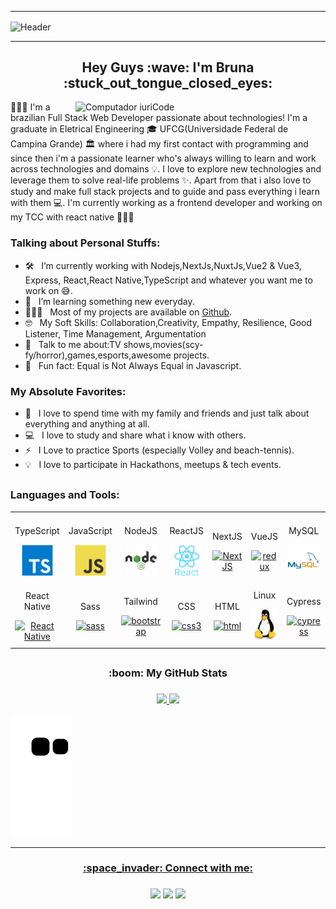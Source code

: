 
-----

<div>
<img align="center" alt="Header" src="https://github.com/BrunaEduarda03/BrunaEduarda03/assets/73250271/98631a75-8be6-467e-9696-a16270842933"/>
</div>

-----
  
<h2 align="center">Hey Guys :wave: I'm Bruna :stuck_out_tongue_closed_eyes:</h2>
    
<img src="https://raw.githubusercontent.com/MicaelliMedeiros/micaellimedeiros/master/image/computer-illustration.png" min-width="400px" max-width="400px" width="400px" align="right" alt="Computador iuriCode">

<p align="left"> 

👨🏻‍💻 I'm a brazilian Full Stack Web Developer passionate about technologies!	I'm a graduate in Eletrical Engineering 🎓 UFCG(Universidade Federal de Campina Grande) 🏛 where i had my first contact with programming and since then i'm a passionate learner who's always willing to learn and work across technologies and domains 💡. I love to explore new technologies and leverage them to solve real-life problems ✨. Apart from that i also love to study and make full stack projects and to guide and pass everything i learn with them 💻. I'm currently working as a frontend developer and working on my TCC with react native 🚀🚀🚀

	
### Talking about Personal Stuffs:

- 🛠 &nbsp; I’m currently working with Nodejs,NextJs,NuxtJs,Vue2 & Vue3, Express, React,React Native,TypeScript 
and whatever you want me to work on 😅.
- 🚀 &nbsp; I’m learning something new everyday.
- 👨🏻‍💻 &nbsp; Most of my projects are available on [Github](https://github.com/BrunaEduarda03).
- 🤓 &nbsp; My Soft Skills: Collaboration,Creativity, Empathy, Resilience, Good Listener, Time Management, Argumentation
- 💬 &nbsp; Talk to me about:TV shows,movies(scy-fy/horror),games,esports,awesome projects.
- 👾 &nbsp; Fun fact: Equal is Not Always Equal in Javascript.

### My Absolute Favorites:
	
- 🌱 &nbsp; I love to spend time with my family and friends and just talk about everything and anything at all.
- 💻 &nbsp; I love to study and share what i know with others. 
- ⚡ &nbsp; I Love to practice Sports (especially Volley and beach-tennis).
- :bulb: &nbsp; I love to participate in Hackathons, meetups & tech events.


			
</p>
	
## 
<div align="center">	 
<h3 align="left">Languages and Tools:</h3>
<table>
<tr>
 <td align="center" colspan="11"></td>
</tr> 
<tr>
  <td align="center"><p>TypeScript</p><a href="https://www.typescriptlang.org/" target="_blank" rel="noreferrer"> <img src="https://raw.githubusercontent.com/devicons/devicon/master/icons/typescript/typescript-original.svg" alt="typescript" width="50" height="50"/> </a>
</td>

  <td align="center"><p>JavaScript</p><a href="https://developer.mozilla.org/en-US/docs/Web/JavaScript" target="_blank" rel="noreferrer"> <img src="https://raw.githubusercontent.com/devicons/devicon/master/icons/javascript/javascript-original.svg" alt="javascript" width="50" height="50"/> </a> 
</td>

  <td align="center"><p>NodeJS</p><a href="https://nodejs.org" target="_blank" rel="noreferrer"> <img src="https://raw.githubusercontent.com/devicons/devicon/master/icons/nodejs/nodejs-original-wordmark.svg" alt="nodejs" width="50" height="50"/> </a>  
</td>

  <td align="center"><p>ReactJS</p><a href="https://reactjs.org/" target="_blank" rel="noreferrer"> <img src="https://raw.githubusercontent.com/devicons/devicon/master/icons/react/react-original-wordmark.svg" alt="react" width="50" height="50"/> </a> 
</td>

<td align="center"><p>NextJS</p><a href="https://nextjs.org" target="_blank" rel="noreferrer"> <img src="https://www.svgrepo.com/show/354113/nextjs-icon.svg" alt="NextJS" width="50" height="50"/> </a> 
</td>

  <td align="center"><p>VueJS</p><a href="https://vuejs.org/" target="_blank" rel="noreferrer"> <img src="https://upload.wikimedia.org/wikipedia/commons/9/95/Vue.js_Logo_2.svg" alt="redux" width="50" height="50"/> </a>  
</td>

  <td align="center"><p>MySQL</p><a href="https://www.mysql.com/" target="_blank" rel="noreferrer"> <img src="https://raw.githubusercontent.com/devicons/devicon/master/icons/mysql/mysql-original-wordmark.svg" alt="mysql" width="50" height="50"/> </a>  
</td>

  <td align="center"><p>MongoDB</p><a href="https://www.mongodb.com/" target="_blank" rel="noreferrer"> <img src="https://raw.githubusercontent.com/devicons/devicon/master/icons/mongodb/mongodb-original-wordmark.svg" alt="mongodb" width="50" height="50"/> </a>
</td>

  <td align="center"><p>AWS</p><a href="https://aws.amazon.com/pt/" target="_blank" rel="noreferrer"> <img src="https://upload.wikimedia.org/wikipedia/commons/thumb/9/93/Amazon_Web_Services_Logo.svg/2560px-Amazon_Web_Services_Logo.svg.png" alt="aws" width="60" height="50"/> </a>
</td>

  <td align="center"><p>Docker</p>
<a href="https://www.docker.com/" target="_blank" rel="noreferrer"> <img src="https://raw.githubusercontent.com/devicons/devicon/master/icons/docker/docker-original-wordmark.svg" alt="docker" width="50" height="50"/> </a> 
</td>
<td align="center"><p>PHP</p>
<a href="https://www.php.net/" target="_blank" rel="noreferrer"> <img src="https://www.vectorlogo.zone/logos/php/php-icon.svg" alt="php" width="50" height="50"/> </a> 
</td>

<tr>
	 <td align="center"><p>React Native</p><a href="https://reactnative.dev" target="_blank" rel="noreferrer"> <img src="https://www.vectorlogo.zone/logos/reactjs/reactjs-icon.svg" alt="React Native" width="50" height="50"/> </a> 
</td>
 
  <td align="center"><p>Sass</p><a href="https://sass-lang.com" target="_blank" rel="noreferrer"> <img src="https://upload.wikimedia.org/wikipedia/commons/thumb/9/96/Sass_Logo_Color.svg/2560px-Sass_Logo_Color.svg.png" alt="sass" width="50" height="50"/> </a>  
</td>
<td align="center"><p>Tailwind</p><a href="https://tailwindcss.com/" target="_blank" rel="noreferrer"><img src="https://www.vectorlogo.zone/logos/tailwindcss/tailwindcss-icon.svg" alt="bootstrap" width="40" height="50"/></a>
</td>
<td align="center"><p>CSS</p><a href="https://www.w3schools.com/css/" target="_blank" rel="noreferrer"> <img src="https://upload.wikimedia.org/wikipedia/commons/thumb/6/62/CSS3_logo.svg/800px-CSS3_logo.svg.png" alt="css3" width="50" height="50"/> </a>
</td>
<td align="center"><p>HTML</p><a href="https://developer.mozilla.org/pt-BR/docs/Web/HTML" target="_blank" rel="noreferrer"> <img src="https://logodownload.org/wp-content/uploads/2016/10/html5-logo-9.png" alt="html" width="50" height="50"/> </a> 
</td>
 <td align="center"><p>Linux</p><a href="https://www.linux.org/" target="_blank" rel="noreferrer"> <img src="https://raw.githubusercontent.com/devicons/devicon/master/icons/linux/linux-original.svg" alt="linux" width="50" height="50"/> </a> 
</td>
<td align="center"><p>Cypress</p><a href="https://www.cypress.io" target="_blank" rel="noreferrer"> <img src="https://raw.githubusercontent.com/simple-icons/simple-icons/6e46ec1fc23b60c8fd0d2f2ff46db82e16dbd75f/icons/cypress.svg" alt="cypress" width="50" height="50"/> </a>
</td>

  <td align="center"><p>GIT</p><a href="https://git-scm.com/" target="_blank" rel="noreferrer"> <img src="https://www.vectorlogo.zone/logos/git-scm/git-scm-icon.svg" alt="git" width="50" height="50"/> </a> 
</td>

  <td align="center"><p>Jest</p><a href="https://jestjs.io" target="_blank" rel="noreferrer"> <img src="https://www.vectorlogo.zone/logos/jestjsio/jestjsio-icon.svg" alt="jest" width="50" height="50"/> </a> 
</td>
</td>

  <td align="center"><p>Nuxt JS</p><p align="left"> <a href="https://nuxt.com/" target="_blank" rel="noreferrer"> <img src="https://www.vectorlogo.zone/logos/nuxtjs/nuxtjs-icon.svg" alt="nuxt" width="50" height="50"/> </a>  
</td>
 <td align="center"><p>Laravel</p><p align="left"> <a href="https://laravel.com/" target="_blank" rel="noreferrer"> <img src="https://www.vectorlogo.zone/logos/laravel/laravel-icon.svg" alt="laravel" width="50" height="50"/> </a>  
</td>

</tr>

</tr>
<tr>
 <td align="center" colspan="11"></td>
</tr> 
</table>
</div>
		
		
##
		
		
 <div >
</div>
 
<div align="center">
<h3 align="center"> :boom:  My GitHub Stats <h3>
  <a href="https://github.com/BrunaEduarda03">
  <img height="180em" src="https://github-readme-stats.vercel.app/api?username=BrunaEduarda03&show_icons=true&theme=midnight-purple&include_all_commits=true&count_private=true"/>
  <img height="180em" src="https://github-readme-stats.vercel.app/api/top-langs/?username=BrunaEduarda03&layout=compact&langs_count=7&theme=midnight-purple"/>
</div>
	
![snake gif](https://github.com/BrunaEduarda03/BrunaEduarda03/blob/output/github-contribution-grid-snake.svg)
	
</div>
	
	
---

		
<h3 align="center"> :space_invader: Connect with me: <h3>
	
	
	
<div align="center">

  <a href = "mailto:brunaduda37@gmail.com"><img src="https://img.shields.io/badge/-Gmail-%23333?style=for-the-badge&logo=gmail&logoColor=white" target="_blank"></a>
  <a href="https://www.linkedin.com/in/bruna-eduarda-a06a1b18b/" target="_blank"><img src="https://img.shields.io/badge/-LinkedIn-%230077B5?style=for-the-badge&logo=linkedin&logoColor=white" target="_blank"></a> 
  <a href="https://www.instagram.com/brunaeduarda_xp/" target="_blank"><img src="https://img.shields.io/badge/-Instagram-%23E4405F?style=for-the-badge&logo=instagram&logoColor=white" target="_blank"></a>
</div>


 
